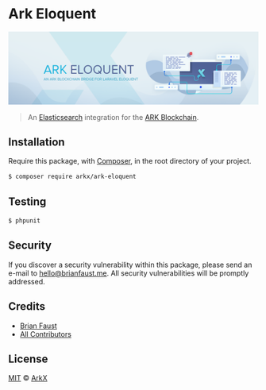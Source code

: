 # Ark Eloquent

<p align="center">
    <img src="https://github.com/arkx-ecosystem/ark-eloquent/raw/master/banner.png" />
</p>

> An [Elasticsearch](https://github.com/ArkEcosystem/core) integration for the [ARK Blockchain](https://github.com/ArkEcosystem/core).

## Installation

Require this package, with [Composer](https://getcomposer.org/), in the root directory of your project.

```bash
$ composer require arkx/ark-eloquent
```

## Testing

``` bash
$ phpunit
```

## Security

If you discover a security vulnerability within this package, please send an e-mail to hello@brianfaust.me. All security vulnerabilities will be promptly addressed.

## Credits

- [Brian Faust](https://github.com/faustbrian)
- [All Contributors](../../../../contributors)

## License

[MIT](LICENSE) © [ArkX](https://arkx.io)
